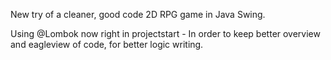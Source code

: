 New try of a cleaner, good code 2D RPG game in Java Swing.

Using @Lombok now right in projectstart - In order to keep better overview and eagleview of code, for better logic writing.